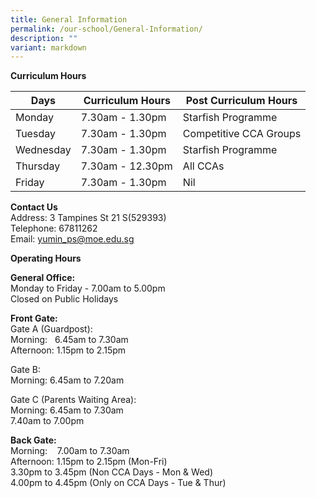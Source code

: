 ```yaml
---
title: General Information
permalink: /our-school/General-Information/
description: ""
variant: markdown
---
```

**Curriculum Hours**


| Days | Curriculum Hours | Post Curriculum Hours 
| -------- | -------- | -------- |
|Monday|7.30am - 1.30pm|Starfish Programme
|Tuesday|7.30am - 1.30pm|Competitive CCA Groups
|Wednesday|7.30am - 1.30pm|Starfish Programme
|Thursday|7.30am - 12.30pm|All CCAs
|Friday|7.30am - 1.30pm|Nil


**Contact Us**&nbsp;<br>
Address: 3 Tampines St 21 S(529393)<br>
Telephone: 67811262<br>
Email: yumin_ps@moe.edu.sg

  **Operating Hours**


**General Office:**&nbsp;
<br>Monday to Friday - 7.00am to 5.00pm<br>
Closed on Public Holidays<br>
  
**Front Gate:**  
Gate A (Guardpost):  
Morning: &nbsp;&nbsp;6.45am to 7.30am  
Afternoon: 1.15pm to 2.15pm  
  
Gate B:  
Morning: 6.45am to 7.20am  
  
Gate C (Parents Waiting Area):  
Morning: 6.45am to 7.30am  
7.40am to 7.00pm  
  
  

**Back Gate:**&nbsp;<br>
Morning:&nbsp; &nbsp; 7.00am to 7.30am<br>
Afternoon: 1.15pm to 2.15pm (Mon-Fri)
<br>3.30pm to 3.45pm (Non CCA Days - Mon &amp; Wed)  <br>4.00pm to 4.45pm (Only on CCA Days - Tue &amp; Thur)
